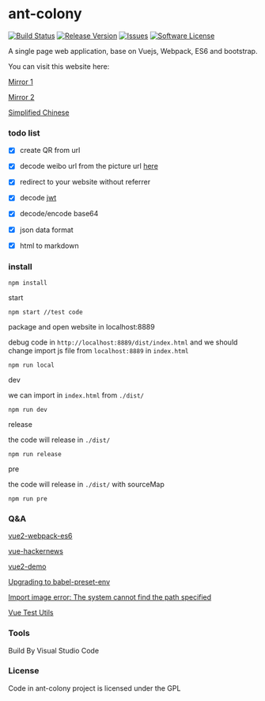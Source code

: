 # ant-colony

[![Build Status](https://travis-ci.org/flyher/ant-colony.svg?branch=dev_0.20)](https://travis-ci.org/flyher/ant-colony?branch=dev_0.20)
[![Release Version](https://img.shields.io/github/release/flyher/ant-colony.svg)](https://github.com/flyher/ant-colony/releases)
[![Issues](https://img.shields.io/github/issues/flyher/ant-colony.svg)](https://github.com/flyher/ant-colony/issues)
[![Software License](https://img.shields.io/github/license/flyher/ant-colony.svg?branch=dev_0.20)](https://github.com/flyher/ant-colony/blob/dev_0.20/LICENSE)

A single page web application, base on Vuejs, Webpack, ES6 and bootstrap.

You can visit this website here:

[Mirror 1](https://tools.99diary.com)

[Mirror 2](https://www.99diary.com/ant-colony/)

[Simplified Chinese](README-CN.md)

### todo list

- [x] create QR from url

- [x] decode weibo url from the picture url  [here](https://www.v2ex.com/t/388152)

- [x] redirect to your website without referrer

- [x] decode [jwt](https://en.wikipedia.org/wiki/JSON_Web_Token)

- [x] decode/encode base64

- [x] json data format

- [x] html to markdown

### install


```shell
npm install
```

start
```
npm start //test code
```

package and open website in localhost:8889

debug code in `http://localhost:8889/dist/index.html` and we should change import js file from `localhost:8889` in `index.html`
```
npm run local
```


dev

we can import in `index.html` from `./dist/`
```shell
npm run dev
```

release

the code will release in `./dist/`
```
npm run release
```

pre

the code  will release in `./dist/` with sourceMap
```shell
npm run pre
```



### Q&A 

[vue2-webpack-es6](https://github.com/yaoyonstudio/vue2-webpack-es6)

[vue-hackernews](https://github.com/vuejs/vue-hackernews)

[vue2-demo](https://github.com/lzxb/vue2-demo)

[Upgrading to babel-preset-env](http://babeljs.io/env)

[Import image error: The system cannot find the path specified](https://github.com/tcoopman/image-webpack-loader/issues/68)

[Vue Test Utils](https://vue-test-utils.vuejs.org/zh/)

### Tools

Build By Visual Studio Code

### License

Code in ant-colony project is licensed under the GPL
